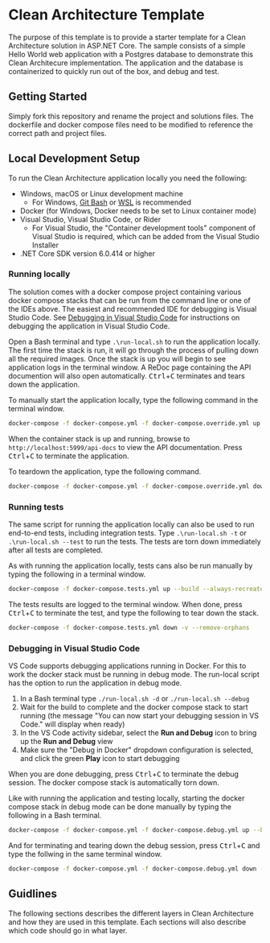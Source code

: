 # Clean Architecture Template

The purpose of this template is to provide a starter template for a Clean Architecture solution in ASP.NET Core. The sample consists of a simple Hello World web application with a Postgres database to demonstrate this Clean Architecure implementation. The application and the database is containerized to quickly run out of the box, and debug and test.

## Getting Started

Simply fork this repository and rename the project and solutions files. The dockerfile and docker compose files need to be modified to reference the correct path and project files.

## Local Development Setup

To run the Clean Architecture application locally you need the following:

* Windows, macOS or Linux development machine
  - For Windows, [Git Bash](https://git-scm.com/download/win) or [WSL](https://learn.microsoft.com/en-us/windows/wsl/install) is recommended
* Docker (for Windows, Docker needs to be set to Linux container mode)
* Visual Studio, Visual Studio Code, or Rider
  - For Visual Studio, the "Container development tools" component of Visual Studio is required, which can be added from the Visual Studio Installer
* .NET Core SDK version 6.0.414 or higher

### Running locally

The solution comes with a docker compose project containing various docker compose stacks that can be run from the command line or one of the IDEs above. The easiest and recommended IDE for debugging is Visual Studio Code. See [Debugging in Visual Studio Code](#debugging-in-visual-studio-code) for instructions on debugging the application in Visual Studio Code.

Open a Bash terminal and type `.\run-local.sh` to run the application locally. The first time the stack is run, it will go through the process of pulling down all the required images. Once the stack is up you will begin to see application logs in the terminal window. A ReDoc page containing the API documention will also open automatically. <kbd>Ctrl</kbd>+<kbd>C</kbd> terminates and tears down the application.

To manually start the application locally, type the following command in the terminal window.

```bash
docker-compose -f docker-compose.yml -f docker-compose.override.yml up --build --always-recreate-deps
```

When the container stack is up and running, browse to `http://localhost:5999/api-docs` to view the API documentation. Press <kbd>Ctrl</kbd>+<kbd>C</kbd> to terminate the application.

To teardown the application, type the following command.

```bash
docker-compose -f docker-compose.yml -f docker-compose.override.yml down -v --remove-orphans
```

### Running tests

The same script for running the application locally can also be used to run end-to-end tests, including integration tests. Type `.\run-local.sh -t` or `.\run-local.sh --test` to run the tests. The tests are torn down immediately after all tests are completed.

As with running the application locally, tests cans also be run manually by typing the following in a terminal window.

```bash
docker-compose -f docker-compose.tests.yml up --build --always-recreate-deps
```

The tests results are logged to the terminal window. When done, press <kbd>Ctrl</kbd>+<kbd>C</kbd> to terminate the test, and type the following to tear down the stack.

```bash
docker-compose -f docker-compose.tests.yml down -v --remove-orphans
```

### Debugging in Visual Studio Code

VS Code supports debugging applications running in Docker. For this to work the docker stack must be running in debug mode. The run-local script has the option to run the application in debug mode.

1) In a Bash terminal type `./run-local.sh -d` or `./run-local.sh --debug`
2) Wait for the build to complete and the docker compose stack to start running (the message "You can now start your debugging session in VS Code." will display when ready)
3) In the VS Code activity sidebar, select the **Run and Debug** icon to bring up the **Run and Debug** view
4) Make sure the "Debug in Docker" dropdown configuration is selected, and click the green **Play** icon to start debugging

When you are done debugging, press <kbd>Ctrl</kbd>+<kbd>C</kbd> to terminate the debug session. The docker compose stack is automatically torn down.

Like with running the application and testing locally, starting the docker compose stack in debug mode can be done manually by typing the following in a Bash terminal.

```bash
docker-compose -f docker-compose.yml -f docker-compose.debug.yml up --build --always-recreate-deps
```

And for terminating and tearing down the debug session, press <kbd>Ctrl</kbd>+<kbd>C</kbd> and type the follwing in the same terminal window.

```bash
docker-compose -f docker-compose.yml -f docker-compose.debug.yml down -v --remove-orphans
```

## Guidlines

The following sections describes the different layers in Clean Architecture and how they are used in this template.
Each sections will also describe which code should go in what layer.